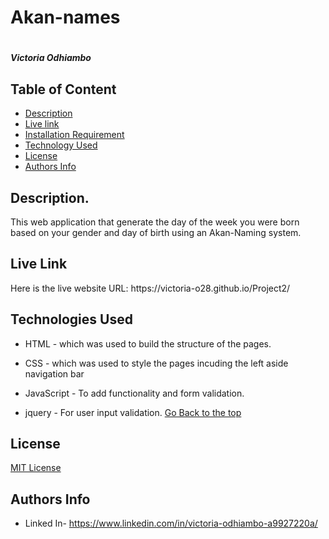 # Akan-names
# 
##### Victoria Odhiambo
## Table of Content
+ [Description](#Description)
+ [Live link](#Live-link)
+ [Installation Requirement](#Installation)
+ [Technology Used](#technologies-used)
+ [License](#license)
+ [Authors Info](#authors-info)
## Description.
<p>This web application that generate the day of the week you were born based on your gender and day of birth using an Akan-Naming system.</p>

## Live Link
<p>Here is the live website URL: https://victoria-o28.github.io/Project2/ </p> 

## Technologies Used
* HTML - which was used to build the structure of the pages.
 
 * CSS - which was used to style the pages incuding the left aside navigation bar
 
 * JavaScript - To add functionality and form validation.

 * jquery - For user input validation.
[Go Back to the top](#akan-names)

## License
[MIT License](LICENSE) 

## Authors Info
* Linked In- https://www.linkedin.com/in/victoria-odhiambo-a9927220a/
